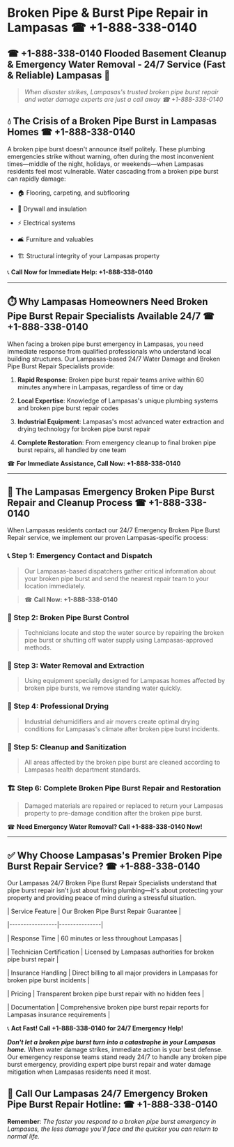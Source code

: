 # Broken Pipe & Burst Pipe Repair in Lampasas ☎ +1-888-338-0140  
## ☎ +1-888-338-0140 Flooded Basement Cleanup & Emergency Water Removal - 24/7 Service (Fast & Reliable) Lampasas 🚨  

> *When disaster strikes, Lampasas's trusted broken pipe burst repair and water damage experts are just a call away ☎ +1-888-338-0140*  

## 💧 The Crisis of a Broken Pipe Burst in Lampasas Homes ☎ +1-888-338-0140  

A broken pipe burst doesn't announce itself politely. These plumbing emergencies strike without warning, often during the most inconvenient times—middle of the night, holidays, or weekends—when Lampasas residents feel most vulnerable. Water cascading from a broken pipe burst can rapidly damage:  

* 🏠 Flooring, carpeting, and subflooring  
* 🧱 Drywall and insulation  
* ⚡ Electrical systems  
* 🛋️ Furniture and valuables  
* 🏗️ Structural integrity of your Lampasas property  

📞 **Call Now for Immediate Help: +1-888-338-0140**  

---  

## ⏱️ Why Lampasas Homeowners Need Broken Pipe Burst Repair Specialists Available 24/7 ☎ +1-888-338-0140  

When facing a broken pipe burst emergency in Lampasas, you need immediate response from qualified professionals who understand local building structures. Our Lampasas-based 24/7 Water Damage and Broken Pipe Burst Repair Specialists provide:  

1. **Rapid Response**: Broken pipe burst repair teams arrive within 60 minutes anywhere in Lampasas, regardless of time or day  
2. **Local Expertise**: Knowledge of Lampasas's unique plumbing systems and broken pipe burst repair codes  
3. **Industrial Equipment**: Lampasas's most advanced water extraction and drying technology for broken pipe burst repair  
4. **Complete Restoration**: From emergency cleanup to final broken pipe burst repairs, all handled by one team  

☎ **For Immediate Assistance, Call Now: +1-888-338-0140**  

---  

## 🔧 The Lampasas Emergency Broken Pipe Burst Repair and Cleanup Process ☎ +1-888-338-0140  

When Lampasas residents contact our 24/7 Emergency Broken Pipe Burst Repair service, we implement our proven Lampasas-specific process:  

### 📞 Step 1: Emergency Contact and Dispatch  
> Our Lampasas-based dispatchers gather critical information about your broken pipe burst and send the nearest repair team to your location immediately.  
> ☎ **Call Now: +1-888-338-0140**  

### 🚿 Step 2: Broken Pipe Burst Control  
> Technicians locate and stop the water source by repairing the broken pipe burst or shutting off water supply using Lampasas-approved methods.  

### 🌊 Step 3: Water Removal and Extraction  
> Using equipment specially designed for Lampasas homes affected by broken pipe bursts, we remove standing water quickly.  

### 💨 Step 4: Professional Drying  
> Industrial dehumidifiers and air movers create optimal drying conditions for Lampasas's climate after broken pipe burst incidents.  

### 🧼 Step 5: Cleanup and Sanitization  
> All areas affected by the broken pipe burst are cleaned according to Lampasas health department standards.  

### 🏗️ Step 6: Complete Broken Pipe Burst Repair and Restoration  
> Damaged materials are repaired or replaced to return your Lampasas property to pre-damage condition after the broken pipe burst.  

☎ **Need Emergency Water Removal? Call +1-888-338-0140 Now!**  

---  

## ✅ Why Choose Lampasas's Premier Broken Pipe Burst Repair Service? ☎ +1-888-338-0140  

Our Lampasas 24/7 Broken Pipe Burst Repair Specialists understand that pipe burst repair isn't just about fixing plumbing—it's about protecting your property and providing peace of mind during a stressful situation.  

| Service Feature | Our Broken Pipe Burst Repair Guarantee |  
|-----------------|---------------|  
| Response Time | 60 minutes or less throughout Lampasas |  
| Technician Certification | Licensed by Lampasas authorities for broken pipe burst repair |  
| Insurance Handling | Direct billing to all major providers in Lampasas for broken pipe burst incidents |  
| Pricing | Transparent broken pipe burst repair with no hidden fees |  
| Documentation | Comprehensive broken pipe burst repair reports for Lampasas insurance requirements |  

📞 **Act Fast! Call +1-888-338-0140 for 24/7 Emergency Help!**  

***Don't let a broken pipe burst turn into a catastrophe in your Lampasas home.*** When water damage strikes, immediate action is your best defense. Our emergency response teams stand ready 24/7 to handle any broken pipe burst emergency, providing expert pipe burst repair and water damage mitigation when Lampasas residents need it most.  

## 📱 Call Our Lampasas 24/7 Emergency Broken Pipe Burst Repair Hotline: ☎ +1-888-338-0140  

**Remember**: *The faster you respond to a broken pipe burst emergency in Lampasas, the less damage you'll face and the quicker you can return to normal life.*